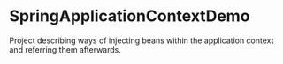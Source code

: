 # SpringApplicationContextDemo
Project describing ways of injecting beans within the application context and referring them afterwards.